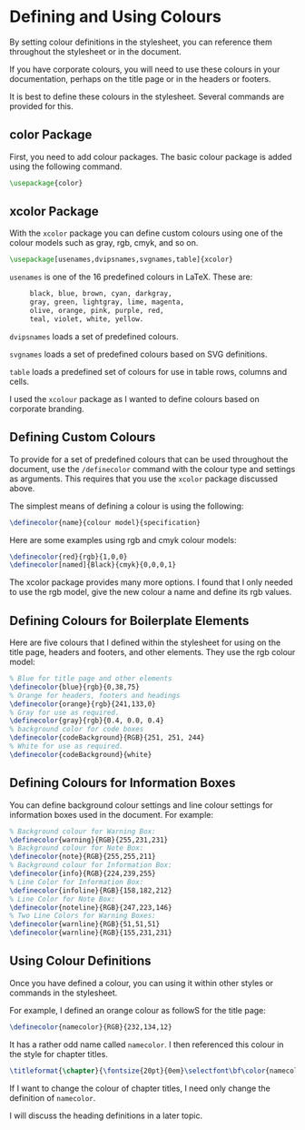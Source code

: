 # Defining and Using Colours

By setting colour definitions in the stylesheet, you can reference them throughout the stylesheet or in the document.

If you have corporate colours, you will need to use these colours in your documentation, perhaps on the title page or in the headers or footers.

It is best to define these colours in the stylesheet. Several commands are provided for this.

## color Package

First, you need to add colour packages. The basic colour package is added using the following command.

```latex
\usepackage{color}
```

## xcolor Package

With the `xcolor` package you can define custom colours using one of the colour models such as gray, rgb, cmyk, and so on.

```latex
\usepackage[usenames,dvipsnames,svgnames,table]{xcolor}
```

`usenames` is one of the 16 predefined colours in LaTeX. These are:

```latex
     black, blue, brown, cyan, darkgray,
     gray, green, lightgray, lime, magenta,
     olive, orange, pink, purple, red,
     teal, violet, white, yellow.
 ```

 `dvipsnames` loads a set of predefined colours.

 `svgnames` loads a set of predefined colours based on SVG definitions.

 `table` loads a predefined set of colours for use in table rows, columns and cells.

I used the `xcolour` package as I wanted to define colours based on corporate branding.

## Defining Custom Colours

To provide for a set of predefined colours that can be used throughout the document, use the `/definecolor` command with the colour type and settings as arguments. This requires that you use the `xcolor` package discussed above.

The simplest means of defining a colour is using the following:

```latex
\definecolor{name}{colour model}{specification}
```

Here are some examples using rgb and cmyk colour models:

```latex
\definecolor{red}{rgb}{1,0,0}
\definecolor[named]{Black}{cmyk}{0,0,0,1}
```

The xcolor package provides many more options. I found that I only needed to use the rgb model, give the new colour a name and define its rgb values.

## Defining Colours for Boilerplate Elements

Here are five colours that I defined within the stylesheet for using on the title page, headers and footers, and other elements. They use the rgb colour model:

```latex
% Blue for title page and other elements
\definecolor{blue}{rgb}{0,38,75}
% Orange for headers, footers and headings
\definecolor{orange}{rgb}{241,133,0}
% Gray for use as required.
\definecolor{gray}{rgb}{0.4, 0.0, 0.4}
% background color for code boxes
\definecolor{codeBackground}{RGB}{251, 251, 244}
% White for use as required.
\definecolor{codeBackground}{white}
```

## Defining Colours for Information Boxes

You can define background colour settings and line colour settings for information boxes used in the document. For example:

```latex
% Background colour for Warning Box:
\definecolor{warning}{RGB}{255,231,231}
% Background colour for Note Box:
\definecolor{note}{RGB}{255,255,211}
% Background colour for Information Box:
\definecolor{info}{RGB}{224,239,255}
% Line Color for Information Box:
\definecolor{infoline}{RGB}{158,182,212}
% Line Color for Note Box:
\definecolor{noteline}{RGB}{247,223,146}
% Two Line Colors for Warning Boxes:
\definecolor{warnline}{RGB}{51,51,51}
\definecolor{warnline}{RGB}{155,231,231}
```

## Using Colour Definitions

Once you have defined a colour, you can using it within other styles or commands in the stylesheet.

For example, I defined an orange colour as followS for the title page:

```latex
\definecolor{namecolor}{RGB}{232,134,12}
```

It has a rather odd name called `namecolor`. I then referenced this colour in the style for chapter titles.

```latex
\titleformat{\chapter}{\fontsize{20pt}{0em}\selectfont\bf\color{namecolor}}{\thechapter.}{1em}{}
```

If I want to change the colour of chapter titles, I need only change the definition of `namecolor`.

I will discuss the heading definitions in a later topic.
